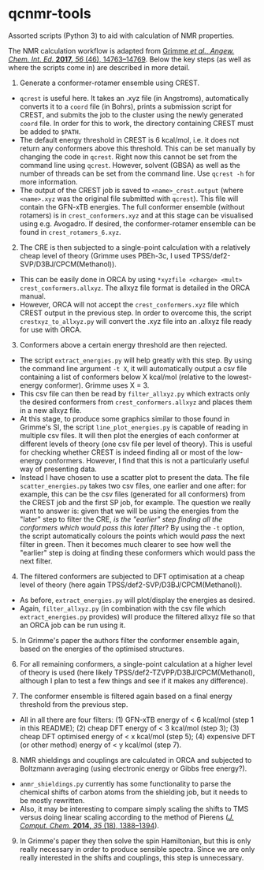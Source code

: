 # qcnmr-tools
Assorted scripts (Python 3) to aid with calculation of NMR properties.

The NMR calculation workflow is adapted from [Grimme *et al.*, *Angew. Chem. Int. Ed.* **2017,** *56* (46), 14763–14769](https://doi.org/10.1002/anie.201708266). Below the key steps (as well as where the scripts come in) are described in more detail.

1. Generate a conformer-rotamer ensemble using CREST.

 - `qcrest` is useful here. It takes an .xyz file (in Angstroms), automatically converts it to a `coord` file (in Bohrs), prints a submission script for CREST, and submits the job to the cluster using the newly generated `coord` file. In order for this to work, the directory containing CREST must be added to `$PATH`.
 - The default energy threshold in CREST is 6 kcal/mol, i.e. it does not return any conformers above this threshold. This can be set manually by changing the code in `qcrest`. Right now this cannot be set from the command line using `qcrest`. However, solvent (GBSA) as well as the number of threads can be set from the command line. Use `qcrest -h` for more information.
 - The output of the CREST job is saved to `<name>_crest.output` (where `<name>.xyz` was the original file submitted with `qcrest`). This file will contain the GFN-xTB energies. The full conformer ensemble (without rotamers) is in `crest_conformers.xyz` and at this stage can be visualised using e.g. Avogadro. If desired, the conformer-rotamer ensemble can be found in `crest_rotamers_6.xyz`.

2. The CRE is then subjected to a single-point calculation with a relatively cheap level of theory (Grimme uses PBEh-3c, I used TPSS/def2-SVP/D3BJ/CPCM(Methanol)).

 - This can be easily done in ORCA by using `*xyzfile <charge> <mult> crest_conformers.allxyz`. The allxyz file format is detailed in the ORCA manual.
 - However, ORCA will not accept the `crest_conformers.xyz` file which CREST output in the previous step. In order to overcome this, the script `crestxyz_to_allxyz.py` will convert the .xyz file into an .allxyz file ready for use with ORCA.

3. Conformers above a certain energy threshold are then rejected.

 - The script `extract_energies.py` will help greatly with this step. By using the command line argument `-t X`, it will automatically output a csv file containing a list of conformers below X kcal/mol (relative to the lowest-energy conformer). Grimme uses X = 3.
 - This csv file can then be read by `filter_allxyz.py` which extracts only the desired conformers from `crest_conformers.allxyz` and places them in a new allxyz file.
 - At this stage, to produce some graphics similar to those found in Grimme's SI, the script `line_plot_energies.py` is capable of reading in multiple csv files. It will then plot the energies of each conformer at different levels of theory (one csv file per level of theory). This is useful for checking whether CREST is indeed finding all or most of the low-energy conformers. However, I find that this is not a particularly useful way of presenting data.
 - Instead I have chosen to use a scatter plot to present the data. The file `scatter_energies.py` takes two csv files, one earlier and one after: for example, this can be the csv files (generated for all conformers) from the CREST job and the first SP job, for example. The question we really want to answer is: given that we will be using the energies from the "later" step to filter the CRE, *is the "earlier" step finding all the conformers which would pass this later filter*? By using the `-t` option, the script automatically colours the points which would *pass* the next filter in green. Then it becomes much clearer to see how well the "earlier" step is doing at finding these conformers which would pass the next filter.

4. The filtered conformers are subjected to DFT optimisation at a cheap level of theory (here again TPSS/def2-SVP/D3BJ/CPCM(Methanol)).

 - As before, `extract_energies.py` will plot/display the energies as desired.
 - Again, `filter_allxyz.py` (in combination with the csv file which `extract_energies.py` provides) will produce the filtered allxyz file so that an ORCA job can be run using it.

5. In Grimme's paper the authors filter the conformer ensemble again, based on the energies of the optimised structures.

6. For all remaining conformers, a single-point calculation at a higher level of theory is used (here likely TPSS/def2-TZVPP/D3BJ/CPCM(Methanol), although I plan to test a few things and see if it makes any difference).

7. The conformer ensemble is filtered again based on a final energy threshold from the previous step.

 - All in all there are four filters: (1) GFN-xTB energy of < 6 kcal/mol (step 1 in this README); (2) cheap DFT energy of < 3 kcal/mol (step 3); (3) cheap DFT optimised energy of < x kcal/mol (step 5); (4) expensive DFT (or other method) energy of < y kcal/mol (step 7).

8. NMR shieldings and couplings are calculated in ORCA and subjected to Boltzmann averaging (using electronic energy or Gibbs free energy?).

 - `anmr_shieldings.py` currently has some functionality to parse the chemical shifts of carbon atoms from the shielding job, but it needs to be mostly rewritten.
 - Also, it may be interesting to compare simply scaling the shifts to TMS versus doing linear scaling according to the method of Pierens ([*J. Comput. Chem.* **2014,** *35* (18), 1388–1394](https://doi.org/10.1002/jcc.23638)).

9. In Grimme's paper they then solve the spin Hamiltonian, but this is only really necessary in order to produce sensible spectra. Since we are only really interested in the shifts and couplings, this step is unnecessary.
